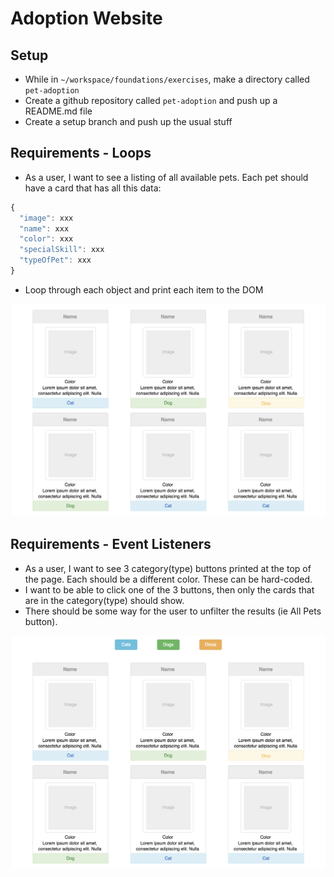 # Adoption Website

## Setup
* While in `~/workspace/foundations/exercises`, make a directory called `pet-adoption`
* Create a github repository called `pet-adoption` and push up a README.md file
* Create a setup branch and push up the usual stuff

## Requirements - Loops

- As a user, I want to see a listing of all available pets. Each pet should have a card that has all this data:
```javascript
{
  "image": xxx
  "name": xxx
  "color": xxx
  "specialSkill": xxx
  "typeOfPet": xxx
}
```
- Loop through each object and print each item to the DOM

![MockUp1](MockUp1.png)


## Requirements - Event Listeners

- As a user, I want to see 3 category(type) buttons printed at the top of the page. Each should be a different color. These can be hard-coded.
- I want to be able to click one of the 3 buttons, then only the cards that are in the category(type) should show.
- There should be some way for the user to unfilter the results (ie All Pets button).

![MockUp](MockUp.png)
